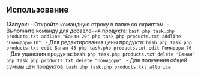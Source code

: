 ## Использование 

1**Запуск:**
    - Откройте командную строку в папке со скриптом.
    - Выполните команду для добавления продукта:
      ```bash
      php task.php products.txt addline "Банан-20"
      php task.php products.txt addline "Помидоры-10"
      ```
    - Для редактирования цены продукта:
      ```bash
      php task.php products.txt edit Банан 45
      php task.php products.txt edit Помидоры 76
      ```
    - Для удаления продукта:
      ```bash
      php task.php products.txt delete "Банан"
      php task.php products.txt delete "Помидоры"
      ```
    - Для получения общей суммы цен продуктов:
      ```bash
      php task.php products.txt allprice
      ```